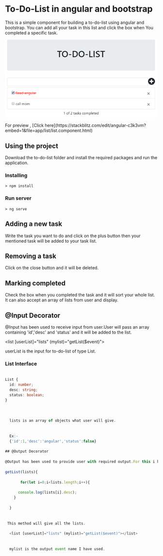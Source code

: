 # To-Do-List in angular and bootstrap
This is a simple component for building a to-do-list using angular and bootstrap. You can add all your task in this list and click the box when You completed a specific task.

<p align="center">
    <img  alt="To-Do-List" src="img/todoimg.png" class="img-responsive">
</p>
For preview , [Click here](https://stackblitz.com/edit/angular-c3k3vm?embed=1&file=app/list/list.component.html)


## Using the project

Download the to-do-list folder and install the required packages and run the application. 

### Installing

```
> npm install
```

### Run server

```
> ng serve
```


## Adding a new task
Write the task you want to do and click on the plus button then your mentioned task will be added to your task list. 

## Removing a task 
Click on the close button and it will be deleted. 

## Marking completed
Check the box when you completed the task and it will sort your whole list. It can also accept an array of lists from user and display. 
 

## @Input Decorator
 
@Input has been used to receive input from user.User will pass an array containing 'id','desc' and 'status' and it will be added to the list.

  <list [userList]="lists" (mylist)="getList($event)"></list>
  
  userList is the input for to-do-list of type List.
  
  ### List Interface

```typescript

List {
  id: number;
  desc: string;
  status: boolean;
}
  
  
  
  lists is an array of objects what user will give.
  
  
  Ex:-
  {'id':1,'desc':'angular','status':false}
  
## @Output Decorator

@Output has been used to provide user with required output.For this i have used EventEmitter.

getList(lists){

       for(let i=0;i<lists.length;i++){
       
      console.log(lists[i].desc);
    }
   
  }
  
 
 This method will give all the lists.
  
  <list [userList]="lists" (mylist)="getList($event)"></list>
  
  
  mylist is the output event name I have used.

